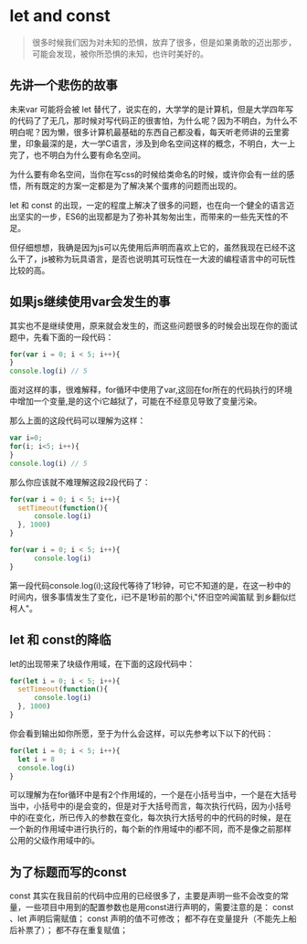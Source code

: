# let and const

> 很多时候我们因为对未知的恐惧，放弃了很多，但是如果勇敢的迈出那步，可能会发现，被你所恐惧的未知，也许时美好的。

## 先讲一个悲伤的故事

未来var 可能将会被 let 替代了，说实在的，大学学的是计算机，但是大学四年写的代码了了无几，那时候对写代码正的很害怕，为什么呢？因为不明白，为什么不明白呢？因为懒，很多计算机最基础的东西自己都没看，每天听老师讲的云里雾里，印象最深的是，大一学C语言，涉及到命名空间这样的概念，不明白，大一上完了，也不明白为什么要有命名空间。

为什么要有命名空间，当你在写css的时候给类命名的时候，或许你会有一丝的感悟，所有既定的方案一定都是为了解决某个蛋疼的问题而出现的。

let 和 const 的出现，一定的程度上解决了很多的问题，也在向一个健全的语言迈出坚实的一步，ES6的出现都是为了弥补其匆匆出生，而带来的一些先天性的不足。

但仔细想想，我确是因为js可以先使用后声明而喜欢上它的，虽然我现在已经不这么干了，js被称为玩具语言，是否也说明其可玩性在一大波的编程语言中的可玩性比较的高。

## 如果js继续使用var会发生的事

其实也不是继续使用，原来就会发生的，而这些问题很多的时候会出现在你的面试题中，先看下面的一段代码：

```javascript
for(var i = 0; i < 5; i++){
}
console.log(i) // 5
```

面对这样的事，很难解释，for循环中使用了var,这回在for所在的代码执行的环境中增加一个变量,是的这个i它越狱了，可能在不经意见导致了变量污染。

那么上面的这段代码可以理解为这样：

```javascript
var i=0;
for(i; i<5; i++){
}
console.log(i) // 5
```

那么你应该就不难理解这段2段代码了：

```javascript
for(var i = 0; i < 5; i++){
  setTimeout(function(){
      console.log(i)
  }, 1000)
}
```

```javascript
for(var i = 0; i < 5; i++){
      console.log(i)
}
```

第一段代码console.log\(i\);这段代等待了1秒钟，可它不知道的是，在这一秒中的时间内，很多事情发生了变化，i已不是1秒前的那个i,"怀旧空吟闻笛赋 到乡翻似烂柯人"。

## let 和 const的降临

let的出现带来了块级作用域，在下面的这段代码中：

```javascript
for(let i = 0; i < 5; i++){
  setTimeout(function(){
      console.log(i)
  }, 1000)
}
```

你会看到输出如你所愿，至于为什么会这样，可以先参考以下以下的代码：

```javascript
for(let i = 0; i < 5; i++){
  let i = 8
  console.log(i)
}
```

可以理解为在for循环中是有2个作用域的，一个是在小括号当中，一个是在大括号当中，小括号中的i是会变的，但是对于大括号而言，每次执行代码，因为小括号中的i在变化，所已传入的参数在变化，每次执行大括号的中的代码的时候，是在一个新的作用域中进行执行的，每个新的作用域中的i都不同，而不是像之前那样公用的父级作用域中的i。

## 为了标题而写的const

const 其实在我目前的代码中应用的已经很多了，主要是声明一些不会改变的常量，一些项目中用到的配置参数也是用const进行声明的，需要注意的是： const 、let 声明后需赋值； const 声明的值不可修改； 都不存在变量提升（不能先上船后补票了）； 都不存在重复赋值；

